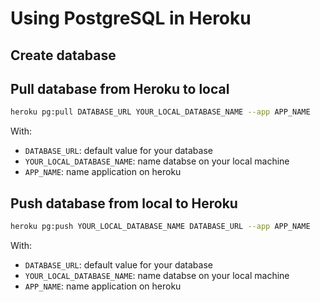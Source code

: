 # Using PostgreSQL in Heroku

## Create database

## Pull database from Heroku to local

```sh
heroku pg:pull DATABASE_URL YOUR_LOCAL_DATABASE_NAME --app APP_NAME
```

With:

- `DATABASE_URL`: default value for your database
- `YOUR_LOCAL_DATABASE_NAME`: name databse on your local machine
- `APP_NAME`: name application on heroku

## Push database from local to Heroku

```sh
heroku pg:push YOUR_LOCAL_DATABASE_NAME DATABASE_URL --app APP_NAME
```

With:

- `DATABASE_URL`: default value for your database
- `YOUR_LOCAL_DATABASE_NAME`: name databse on your local machine
- `APP_NAME`: name application on heroku
